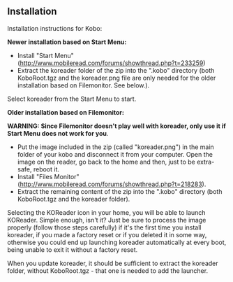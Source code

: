 ## Installation
Installation instructions for Kobo:


__Newer installation based on Start Menu:__
- Install "Start Menu" (http://www.mobileread.com/forums/showthread.php?t=233259)
- Extract the koreader folder of the zip into the ".kobo" directory (both KoboRoot.tgz and the koreader.png file are only needed for the older installation based on Filemonitor. See below.). 

Select koreader from the Start Menu to start.


__Older installation based on Filemonitor:__

**WARNING: Since Filemonitor doesn't play well with koreader, only use it if Start Menu does not work for you**.

- Put the image included in the zip (called "koreader.png") in the main folder of your kobo and disconnect it from your computer. Open the image on the reader, go back to the home and then, just to be extra-safe, reboot it.
- Install "Files Monitor" (http://www.mobileread.com/forums/showthread.php?t=218283).
- Extract the remaining content of the zip into the ".kobo" directory (both KoboRoot.tgz and the koreader folder). 

Selecting the KOReader icon in your home, you will be able to launch KOReader. Simple enough, isn't it? Just be sure to process the image properly (follow those steps carefully) if it's the first time you install koreader, if you made a factory reset or if you deleted it in some way, otherwise you could end up launching koreader automatically at every boot, being unable to exit it without a factory reset.

When you update koreader, it should be sufficient to extract the koreader folder, without KoboRoot.tgz - that one is needed to add the launcher.